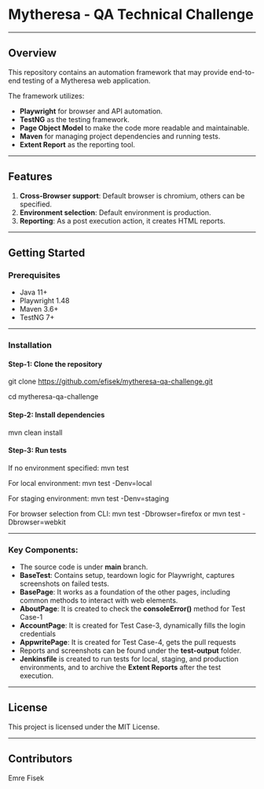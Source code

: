 # Mytheresa - QA Technical Challenge

---

## Overview

This repository contains an automation framework that may provide end-to-end testing of a Mytheresa web application.

The framework utilizes:
- **Playwright** for browser and API automation.
- **TestNG** as the testing framework.
- **Page Object Model** to make the code more readable and maintainable.
- **Maven** for managing project dependencies and running tests.
- **Extent Report**  as the reporting tool.

---

## Features

1. **Cross-Browser support**: Default browser is chromium, others can be specified.
2. **Environment selection**: Default environment is production.
3. **Reporting**: As a post execution action, it creates HTML reports.
---

## Getting Started

### Prerequisites

- Java 11+
- Playwright 1.48
- Maven 3.6+
- TestNG 7+

---

### Installation

#### Step-1: Clone the repository
git clone https://github.com/efisek/mytheresa-qa-challenge.git

cd mytheresa-qa-challenge

#### Step-2: Install dependencies
mvn clean install

#### Step-3: Run tests

If no environment specified:
mvn test

For local environment:
mvn test -Denv=local 

For staging environment:
mvn test -Denv=staging

For browser selection from CLI:
mvn test -Dbrowser=firefox or mvn test -Dbrowser=webkit

---

### Key Components:
- The source code is under **main** branch.
- **BaseTest**: Contains setup, teardown logic for Playwright, captures screenshots on failed tests.
- **BasePage**: It works as a foundation of the other pages, including common methods to interact with web elements. 
- **AboutPage**: It is created to check the **consoleError()** method for Test Case-1
- **AccountPage**: It is created for Test Case-3, dynamically fills the login credentials
- **AppwritePage**: It is created for Test Case-4, gets the pull requests
- Reports and screenshots can be found under the **test-output** folder.
- **Jenkinsfile** is created to run tests for local, staging, and production environments, and to archive the **Extent Reports** after the test execution.


---

## License

This project is licensed under the MIT License.

---

## Contributors

Emre Fisek


